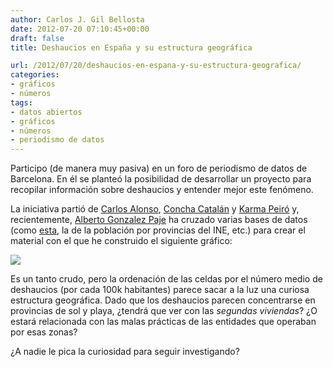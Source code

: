```yaml
---
author: Carlos J. Gil Bellosta
date: 2012-07-20 07:10:45+00:00
draft: false
title: Deshaucios en España y su estructura geográfica

url: /2012/07/20/deshaucios-en-espana-y-su-estructura-geografica/
categories:
- gráficos
- números
tags:
- datos abiertos
- gráficos
- números
- periodismo de datos
---
```


Participo (de manera muy pasiva) en un foro de periodismo de datos de Barcelona. En él se planteó la posibilidad de desarrollar un proyecto para recopilar información sobre deshaucios y entender mejor este fenómeno.

La iniciativa partió de [Carlos Alonso](http://astillero.org/), [Concha Catalán](https://twitter.com/conchacatalan) y [Karma Peiró](http://karmapeiro.wordpress.com/) y, recientemente, [Alberto Gonzalez Paje](http://www.linkedin.com/pub/alberto-gonzalez-paje/6/b6b/68a) ha cruzado varias bases de datos (como [esta](https://docs.google.com/spreadsheet/ccc?key=0Agecg3DT-9DxdEhuS0pEVGhXd0dLNlRkY0tSQ3lxemc#gid=12), la de la población por provincias del INE, etc.) para crear el material con el que he construido el siguiente gráfico:

[![](/wp-uploads/2012/07/tendencias_deshaucios_x_provincia.png#center)
](/wp-uploads/2012/07/tendencias_deshaucios_x_provincia.png#center)

Es un tanto crudo, pero la ordenación de las celdas por el número medio de deshaucios (por cada 100k habitantes) parece sacar a la luz una curiosa estructura geográfica. Dado que los deshaucios parecen concentrarse en provincias de sol y playa, ¿tendrá que ver con las _segundas viviendas_? ¿O estará relacionada con las malas prácticas de las entidades que operaban por esas zonas?

¿A nadie le pica la curiosidad para seguir investigando?
